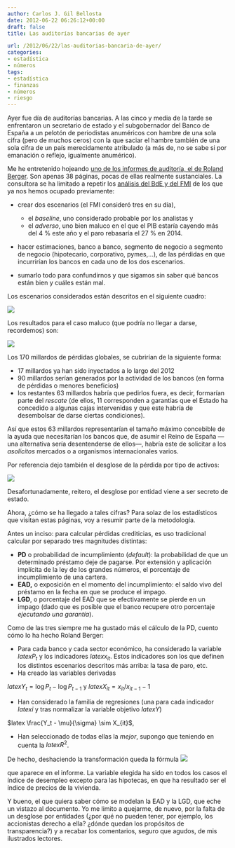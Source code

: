 ```yaml
---
author: Carlos J. Gil Bellosta
date: 2012-06-22 06:26:12+00:00
draft: false
title: Las auditorías bancarias de ayer

url: /2012/06/22/las-auditorias-bancaria-de-ayer/
categories:
- estadística
- números
tags:
- estadística
- finanzas
- números
- riesgo
---
```


Ayer fue día de auditorías bancarias. A las cinco y media de la tarde se enfrentaron un secretario de estado y el subgobernador del Banco de España a un pelotón de periodistas anuméricos con hambre de una sola cifra (pero de muchos ceros) con la que saciar el hambre también de una sola cifra de un país merecidamente atribulado (a más de, no se sabe si por emanación o reflejo, igualmente anumérico).

Me he entretenido hojeando [uno de los informes de auditoría, el de Roland Berger](http://www.bde.es/webbde/en/secciones/prensa/info_interes/informe_rolandbergere.pdf). Son apenas 38 páginas, pocas de ellas realmente sustanciales. La consultora se ha limitado a repetir los [análisis del BdE y del FMI](http://www.datanalytics.com/2012/06/12/por-que-me-quejo-del-banco-de-espana/) de los que ya nos hemos ocupado previamente:

* crear dos escenarios (el FMI consideró tres en su día),

	* el _baseline_, uno considerado probable por los analistas y
	* el _adverso_, uno bien maluco en el que el PIB estaría cayendo más del 4 % este año y el paro rebasaría el 27 % en 2014.

* hacer estimaciones, banco a banco, segmento de negocio a segmento de negocio (hipotecario, corporativo, pymes,...), de las pérdidas en que incurrirían los bancos en cada uno de los dos escenarios.
* sumarlo todo para confundirnos y que sigamos sin saber qué bancos están bien y cuáles están mal.

Los escenarios considerados están descritos en el siguiente cuadro:

[![](/wp-uploads/2012/06/escenarios_bde.png#center)
](/wp-uploads/2012/06/escenarios_bde.png#center)

Los resultados para el caso maluco (que podría no llegar a darse, recordemos) son:

[![](/wp-uploads/2012/06/resultados_bde.png#center)
](/wp-uploads/2012/06/resultados_bde.png#center)

Los 170 millardos de pérdidas globales, se cubrirían de la siguiente forma:


* 17 millardos ya han sido inyectados a lo largo del 2012
* 90 millardos serían generados por la actividad de los bancos (en forma de pérdidas o menores beneficios)
* los restantes 63 millardos habría que pedirlos fuera, es decir, formarían parte del _rescate_ (de ellos, 11 corresponden a garantías que el Estado ha concedido a algunas cajas intervenidas y que este habría de desembolsar de darse ciertas condiciones).

Así que estos 63 millardos representarían el tamaño máximo concebible de la ayuda que necesitarían los bancos que, de asumir el Reino de España —una alternativa sería desentenderse de ellos—, habría este de solicitar a los _asolícitos_ mercados o a organismos internacionales varios.

Por referencia dejo también el desglose de la pérdida por tipo de activos:

[![](/wp-uploads/2012/06/desglose_bde.png#center)
](/wp-uploads/2012/06/desglose_bde.png#center)

Desafortunadamente, reitero, el desglose por entidad viene a ser secreto de estado.

Ahora, ¿cómo se ha llegado a tales cifras? Para solaz de los estadísticos que visitan estas páginas, voy a resumir parte de la metodología.

Antes un inciso: para calcular pérdidas crediticias, es uso tradicional calcular por separado tres magnitudes distintas:



* **PD** o probabilidad de incumplimiento (_default_): la probabilidad de que un determinado préstamo deje de pagarse. Por extensión y aplicación implícita de la ley de los grandes números, el porcentaje de incumplimiento de una cartera.
* **EAD,** o exposición en el momento del incumplimiento: el saldo vivo del préstamo en la fecha en que se produce el impago.
* **LGD**, o porcentaje del EAD que se efectivamente se pierde en un impago (dado que es posible que el banco recupere otro porcentaje _ejecutando una garantía_).

Como de las tres siempre me ha gustado más el cálculo de la PD, cuento cómo lo ha hecho Roland Berger:

* Para cada banco y cada sector económico, ha considerado la variable $latex P_t$ y los indicadores $latex x_{it}$. Estos indicadores son los que definen los distintos escenarios descritos más arriba: la tasa de paro, etc.
* Ha creado las variables derivadas



$latex Y_t = \log P_t - \log P_{t-1}$ y
$latex X_{it} = x_{it} / x_{it-1} - 1$






* Han considerado la familia de regresiones (una para cada indicador $latex i$ y tras normalizar la variable objetivo $latex Y$)



$latex \frac{Y_t - \mu}{\sigma} \sim X_{it}$,






* Han seleccionado de todas ellas la _mejor_, supongo que teniendo en cuenta la $latex R^2$.

De hecho, deshaciendo la transformación queda la fórmula
[![](/wp-uploads/2012/06/formula_bde.png#center)
](/wp-uploads/2012/06/formula_bde.png#center)

que aparece en el informe. La variable elegida ha sido en todos los casos el índice de desempleo excepto para las hipotecas, en que ha resultado ser el índice de precios de la vivienda.

Y bueno, el que quiera saber cómo se modelan la EAD y la LGD, que eche un vistazo al documento. Yo me limito a quejarme, de nuevo, por la falta de un desglose por entidades (¿por qué no pueden tener, por ejemplo, los accionistas derecho a ella? ¿dónde quedan los propósitos de transparencia?) y a recabar los comentarios, seguro que agudos, de mis ilustrados lectores.
